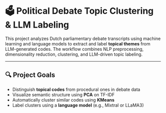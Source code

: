# 🗳️ Political Debate Topic Clustering & LLM Labeling

This project analyzes Dutch parliamentary debate transcripts using machine learning and language models to extract and label **topical themes** from LLM-generated codes. The workflow combines NLP preprocessing, dimensionality reduction, clustering, and LLM-driven topic labeling.

---

## 🔍 Project Goals

- Distinguish **topical codes** from procedural ones in debate data
- Visualize semantic structure using **PCA** on TF-IDF
- Automatically cluster similar codes using **KMeans**
- Label clusters using a **language model** (e.g., Mixtral or LLaMA3)



